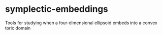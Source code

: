 # symplectic-embeddings
Tools for studying when a four-dimensional ellipsoid embeds into a convex toric domain
